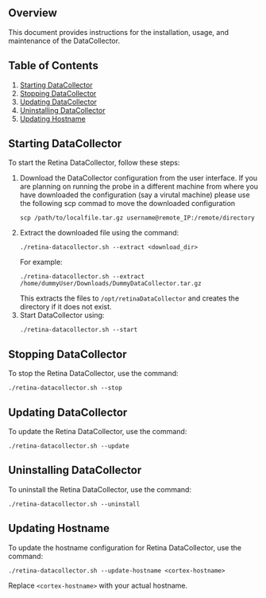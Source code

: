 
## Overview
This document provides instructions for the installation, usage, and maintenance of the DataCollector.

## Table of Contents
1. [Starting DataCollector](#starting-datacollector)
2. [Stopping DataCollector](#stopping-datacollector)
3. [Updating DataCollector](#updating-datacollector)
4. [Uninstalling DataCollector](#uninstalling-datacollector)
5. [Updating Hostname](#updating-hostname)

## Starting DataCollector
To start the Retina DataCollector, follow these steps:
1. Download the DataCollector configuration from the user interface.
   If you are planning on running the probe in a different machine from where you have downloaded the configuration (say a virutal machine) please use the following scp commad to move the downloaded configuration
   ```
   scp /path/to/localfile.tar.gz username@remote_IP:/remote/directory
   ```
3. Extract the downloaded file using the command:
   ```
   ./retina-datacollector.sh --extract <download_dir>
   ```
   For example:
   ```
   ./retina-datacollector.sh --extract /home/dummyUser/Downloads/DummyDataCollector.tar.gz
   ```
   This extracts the files to `/opt/retinaDataCollector` and creates the directory if it does not exist.
4. Start DataCollector using:
   ```
   ./retina-datacollector.sh --start
   ```

## Stopping DataCollector
To stop the Retina DataCollector, use the command:
```
./retina-datacollector.sh --stop
```

## Updating DataCollector
To update the Retina DataCollector, use the command:
```
./retina-datacollector.sh --update
```

## Uninstalling DataCollector
To uninstall the Retina DataCollector, use the command:
```
./retina-datacollector.sh --uninstall
```

## Updating Hostname
To update the hostname configuration for Retina DataCollector, use the command:
```
./retina-datacollector.sh --update-hostname <cortex-hostname>
```
Replace `<cortex-hostname>` with your actual hostname.
